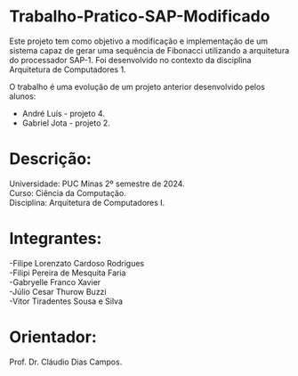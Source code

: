 # Trabalho-Pratico-SAP-Modificado

Este projeto tem como objetivo a modificação e implementação de um sistema capaz de gerar uma sequência de Fibonacci utilizando a arquitetura do processador SAP-1.
Foi desenvolvido no contexto da disciplina Arquitetura de Computadores 1.   

O trabalho é uma evolução de um projeto anterior desenvolvido pelos alunos:

- André Luís - projeto 4.   
- Gabriel Jota - projeto 2.

# Descrição:
Universidade: PUC Minas 2º semestre de 2024.    
Curso: Ciência da Computação.   
Disciplina: Arquitetura de Computadores I.   
  
# Integrantes: 
-Filipe Lorenzato Cardoso Rodrigues   
-Filipi Pereira de Mesquita Faria    
-Gabryelle Franco Xavier    
-Júlio Cesar Thurow Buzzi    
-Vitor Tiradentes Sousa e Silva    

# Orientador:    
Prof. Dr. Cláudio Dias Campos.   
